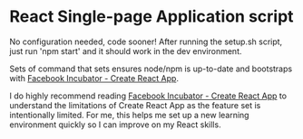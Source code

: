 # React Single-page Application script
No configuration needed, code sooner! After running the setup.sh script, just run 'npm start' and it should work in the dev environment.

Sets of command that sets ensures node/npm is up-to-date and bootstraps with [Facebook Incubator - Create React App](https://github.com/facebookincubator/create-react-app).

I do highly recommend reading [Facebook Incubator - Create React App](https://github.com/facebookincubator/create-react-app) to understand the limitations of Create React App as the feature set is intentionally limited. For me, this helps me set up a new learning environment quickly so I can improve on my React skills.
